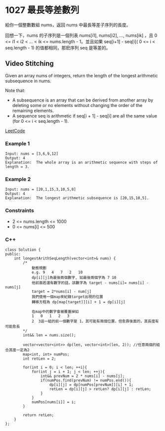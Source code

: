 # 1027 最長等差數列

給你一個整數數組 nums，返回 nums 中最長等差子序列的長度。

回想一下，nums 的子序列是一個列表 nums[i1], nums[i2], ..., nums[ik] ，且 0 <= i1 < i2 < ... < ik <= nums.length - 1。並且如果 seq[i+1] - seq[i]( 0 <= i < seq.length - 1) 的值都相同，那麽序列 seq 是等差的。


## Video Stitching

Given an array nums of integers, return the length of the longest arithmetic subsequence in nums.

Note that:

* A subsequence is an array that can be derived from another array by deleting some or no elements without changing the order of the remaining elements.
* A sequence seq is arithmetic if seq[i + 1] - seq[i] are all the same value (for 0 <= i < seq.length - 1).

[LeetCode](https://leetcode.cn/problems/longest-arithmetic-subsequence/)


### Example 1

```
Input: nums = [3,6,9,12]
Output: 4
Explanation:  The whole array is an arithmetic sequence with steps of length = 3.
```

### Example 2

```
Input: nums = [20,1,15,3,10,5,8]
Output: 4
Explanation:  The longest arithmetic subsequence is [20,15,10,5].
```


### Constraints

* 2 <= nums.length <= 1000
* 0 <= nums[i] <= 500



### C++ 
```
class Solution {
public:
    int longestArithSeqLength(vector<int>& nums) {
        /*
            動態規劃
            e.g. 9   4   7   2   10
            dp[i][j]為最後兩個數字, 如最後兩個字為 7 10
            他前面若還有數字的話，該數字為 target - nums[i]= nums[i] - nums[j]
            target = 2*nums[i] - num[j]
            我們使用一個map來紀錄target出現的位置
            轉移方程為 dp[map[target]][i] + 1 = dp[i][j]
            
            在map中的數字會被覆蓋掉如
            1   0   1   2   3
            2  3這一組的前一個數字是 1，其可能有兩個位置，但愈靠後面的，其長度有可能愈長
        */
        int&& len = nums.size();

        vector<vector<int>> dp(len, vector<int>(len, 2)); //任意兩個的組合其度一定為2
        map<int, int> numPos;
        int retLen = 2;

        for(int i = 0; i < len; ++i){
            for(int j = i + 1; j < len; ++j){
                int&& prevNum = 2 * nums[i] - nums[j];
                if(numPos.find(prevNum) != numPos.end()){
                    dp[i][j] = dp[numPos[prevNum]][i] + 1;
                    retLen = dp[i][j] > retLen? dp[i][j] : retLen;
                }
            }
            numPos[nums[i]] = i;
        }

        return retLen;
    }
};
```
